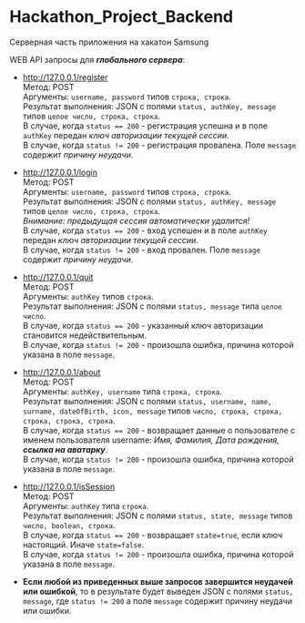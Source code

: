 # Hackathon_Project_Backend
Серверная часть приложения на хакатон Samsung


WEB API запросы для ***глобального сервера***:

 * http://127.0.0.1/register  
Метод: POST  
Аргументы: `username, password` типов `строка, строка`.  
Результат выполнения: JSON с полями `status, authKey, message` типов `целое число, строка, строка`.  
В случае, когда `status == 200` - регистрация успешна и в поле `authKey` передан *ключ авторизации текущей сессии*.  
В случае, когда `status != 200` - регистрация провалена. Поле `message` содержит *причину неудачи*.  

 * http://127.0.0.1/login  
Метод: POST  
Аргументы: `username, password` типов `строка, строка`.  
Результат выполнения: JSON с полями `status, authKey, message` типов `целое число, строка, строка`.  
*Внимание: предыдущая сессия автоматически удалится!*  
В случае, когда `status == 200` - вход успешен и в поле `authKey` передан *ключ авторизации текущей сессии*.  
В случае, когда `status != 200` - вход провален. Поле `message` содержит *причину неудачи*.  

 * http://127.0.0.1/quit  
Метод: POST  
Аргументы: `authKey` типов `строка`.  
Результат выполнения: JSON с полями `status, message` типа `целое число`.  
В случае, когда `status == 200` - указанный ключ авторизации становится недействительным.  
В случае, когда `status != 200` - произошла ошибка, причина которой указана в поле `message`.  

 * http://127.0.0.1/about  
Метод: POST  
Аргументы: `authKey, username` типа `строка, строка`.  
Результат выполнения: JSON с полями `status, username, name, surname, dateOfBirth, icon, message` типов `число, строка, строка, строка, строка, строка`.  
В случае, когда `status == 200` - возвращает данные о пользователе c именем пользователя username: *Имя, Фамилия, Дата рождения, **ссылка на аватарку***.  
В случае, когда `status != 200` - произошла ошибка, причина которой указана в поле `message`.

* http://127.0.0.1/isSession  
  Метод: POST  
  Аргументы: `authKey` типа `строка`.  
  Результат выполнения: JSON с полями `status, state, message` типов `число, boolean, строка`.  
  В случае, когда `status == 200` - возвращает `state=true`, если ключ настоящий. Иначе `state=false`.  
  В случае, когда `status != 200` - произошла ошибка, причина которой указана в поле `message`.


 * **Если любой из приведенных выше запросов завершится неудачей или ошибкой**, то в результате будет выведен JSON с полями `status, message`, где `status != 200` а поле `message` содержит причину неудачи или ошибки.

